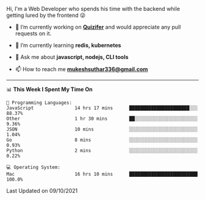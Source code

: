 Hi, I'm a Web Developer who spends his time with the backend while getting lured by the frontend 😜

- 🔭 I’m currently working on **[Quizifer](https://github.com/SutharMukesh/Quizifer/)** and would appreciate any pull requests on it.

- 🌱 I’m currently learning **redis, kubernetes**

- 💬 Ask me about **javascript, nodejs, CLI tools**

- 📫 How to reach me **mukeshsuthar336@gmail.com**

---
<!--START_SECTION:waka-->
📊 **This Week I Spent My Time On** 

```text
💬 Programming Languages: 
JavaScript               14 hrs 17 mins      ██████████████████████░░░   88.37% 
Other                    1 hr 30 mins        ██░░░░░░░░░░░░░░░░░░░░░░░   9.36% 
JSON                     10 mins             ░░░░░░░░░░░░░░░░░░░░░░░░░   1.04% 
Go                       8 mins              ░░░░░░░░░░░░░░░░░░░░░░░░░   0.93% 
Python                   2 mins              ░░░░░░░░░░░░░░░░░░░░░░░░░   0.22%

💻 Operating System: 
Mac                      16 hrs 10 mins      █████████████████████████   100.0%

```


 Last Updated on 09/10/2021
<!--END_SECTION:waka-->
